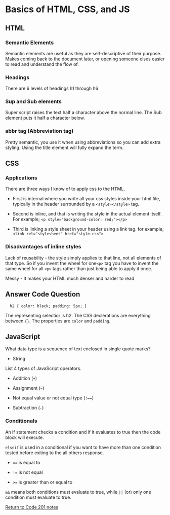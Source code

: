 # Basics of HTML, CSS, and JS

## HTML

### Semantic Elements

Semantic elements are useful as they are self-descriptive of their purpose. Makes coming back to the document later, or opening someone elses easier to read and understand the flow of.

### Headings

There are 6 levels of headings h1 through h6

### Sup and Sub elements

Super script raises the text half a character above the normal line. The Sub element puts it half a character below.

### abbr tag (Abbreviation tag)

Pretty semantic, you use it when using abbreviations so you can add extra styling. Using the title element will fully expand the term.

## CSS

### Applications

There are three ways I know of to apply css to the HTML. 

- First is internal where you write all your css styles inside your html file, typically in the header surrounded by a `<style></style>` tag.

- Second is inline, and that is writing the style in the actual element itself. For example; `<p style="background-color: red;"></p>`

- Third is linking a style sheet in your header using a link tag. for example; `<link rel="stylesheet" href="style.css">`

### Disadvantages of inline styles

Lack of reusability - the style simply applies to that line, not all elements of that type. So if you invent the wheel for one`<p>` tag you have to invent the same wheel for all `<p>` tags rather than just being able to apply it once.

Messy - It makes your HTML much denser and harder to read

## Answer Code Question

`   h2 {
     color: black;
     padding: 5px;
   } `

The representing selectior is h2. The CSS declerations are everything between `{}`. The properties are `color` and `padding`.

## JavaScript

What data type is a sequence of text enclosed in single quote marks?

- String

List 4 types of JavaScript operators.

- Addition (`+`)

- Assignment (`=`)

- Not equal value or not equal type (`!==`)

- Subtraction (`-`)

### Conditionals

An if statement checks a condition and if it evaluates to true then the code block will execute.

`elseif` is used in a conditional if you want to have more than one condition tested before exiting to the all others response.

- `==` is equal to

- `!=` is not equal

- `>=` is greater than or equal to

`&&` means both conditions must evaluate to true, while `||` (or) only one condition must evaluate to true.

[Return to Code 201 notes](README.md)
